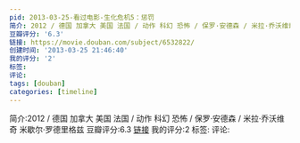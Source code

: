 ```yaml
---
pid: 2013-03-25-看过电影-生化危机5：惩罚
简介: 2012 / 德国 加拿大 美国 法国 / 动作 科幻 恐怖 / 保罗·安德森 / 米拉·乔沃维奇 米歇尔·罗德里格兹
豆瓣评分: '6.3'
链接: https://movie.douban.com/subject/6532822/
创建时间: '2013-03-25 21:46:40'
我的评分: '2'
标签:
评论:
tags: [douban]
categories: [timeline]
---
```

简介:2012 / 德国 加拿大 美国 法国 / 动作 科幻 恐怖 / 保罗·安德森 / 米拉·乔沃维奇 米歇尔·罗德里格兹
豆瓣评分:6.3
[链接](https://movie.douban.com/subject/6532822/)
我的评分:2
标签:
评论:
